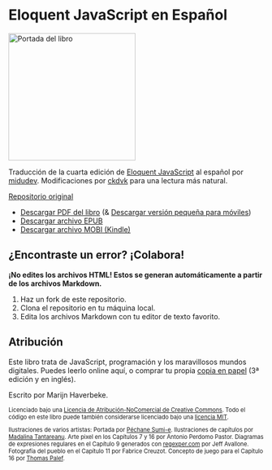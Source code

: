 # Eloquent JavaScript en Español

<a href='https://midu.link/eloquent'>
<img alt="Portada del libro" src="https://github.com/midudev/eloquent-javascript-es/assets/1561955/727c8b2a-0a0f-4e9b-a6e1-9c1ec5765612" width="250px" />
</a>

Traducción de la cuarta edición de [Eloquent JavaScript](https://eloquentjavascript.net/) al español por [midudev](https://twitch.tv/midudev). Modificaciones por [ckdvk](https://github.com/ckdvk) para una lectura más natural.

[Repositorio original](https://github.com/marijnh/Eloquent-JavaScript)

<ul>
<li><a href="https://pub-97d2f14809854ff1870055724c829992.r2.dev/book.pdf">Descargar PDF del libro</a> (&amp; <a href="https://pub-97d2f14809854ff1870055724c829992.r2.dev/book_mobile.pdf">Descargar versión pequeña para
  móviles</a>)</li>
<li><a href="https://pub-97d2f14809854ff1870055724c829992.r2.dev/book.epub">Descargar archivo EPUB</a>
</li>
<li><a href="https://pub-97d2f14809854ff1870055724c829992.r2.dev/book.mobi">Descargar archivo MOBI
  (Kindle)</a>
</li>
</ul>
  
## ¿Encontraste un error? ¡Colabora!

**¡No edites los archivos HTML! Estos se generan automáticamente a partir de los archivos Markdown.**

1. Haz un fork de este repositorio.
2. Clona el repositorio en tu máquina local.
3. Edita los archivos Markdown con tu editor de texto favorito.

## Atribución

<p>Este libro trata de JavaScript, programación y los maravillosos mundos digitales. Puedes leerlo online aquí, o
  comprar tu propia <a href="https://nostarch.com/ejs3">copia en papel</a> (3ª edición y en inglés).</p>

<p>Escrito por Marijn Haverbeke.</p>

<div style="font-size: 80%">
  <p>Licenciado bajo
    una <a href="https://creativecommons.org/licenses/by-nc/3.0/">Licencia de Atribución-NoComercial de Creative
      Commons</a>. Todo el código en este libro
    puede también considerarse licenciado bajo
    una <a href="https://eloquentjavascript.net/code/LICENSE">licencia MIT</a>.
  </p>

  <p>Ilustraciones de varios artistas: Portada
    por <a href="http://www.pechane.com/">Péchane Sumi-e</a>. Ilustraciones de capítulos por <a href="http://madalinatantareanu.com/">Madalina
      Tantareanu</a>. Arte pixel en los Capítulos 7 y 16 por Antonio Perdomo
    Pastor. Diagramas de expresiones regulares en el Capítulo 9 generados
    con <a href="https://regexper.com">regexper.com</a> por Jeff
    Avallone. Fotografía del pueblo en el Capítulo 11 por Fabrice Creuzot. Concepto de juego para el Capítulo 16
    por <a href="http://lessmilk.com">Thomas
      Palef</a>.</p>
</div>
